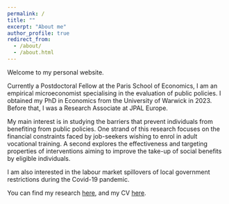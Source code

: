 ```yaml
---
permalink: /
title: ""
excerpt: "About me"
author_profile: true
redirect_from: 
  - /about/
  - /about.html
---
```


Welcome to my personal website.  

Currently a Postdoctoral Fellow at the Paris School of Economics, I am an empirical microeconomist specialising in the evaluation of public policies. I obtained my PhD in Economics from the University of Warwick in 2023. Before that, I was a Research Associate at JPAL Europe.

My main interest is in studying the barriers that prevent individuals from benefiting from public policies. One strand of this research focuses on the financial constraints faced by job-seekers wishing to enrol in adult vocational training. A second explores the effectiveness and targeting properties of interventions aiming to improve the take-up of social benefits by eligible individuals.

I am also interested in the labour market spillovers of local government restrictions during the Covid-19 pandemic.

You can find my research [here](/research/), and my CV [here](/files/Todor_Tochev_CV.pdf).

